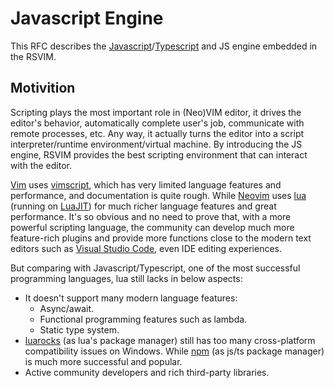 # Javascript Engine

This RFC describes the [Javascript](https://en.wikipedia.org/wiki/JavaScript)/[Typescript](https://www.typescriptlang.org/) and JS engine embedded in the RSVIM.

## Motivition

Scripting plays the most important role in (Neo)VIM editor, it drives the editor's behavior, automatically complete user's job, communicate with remote processes, etc. Any way, it actually turns the editor into a script interpreter/runtime environment/virtual machine. By introducing the JS engine, RSVIM provides the best scripting environment that can interact with the editor.

[Vim](https://www.vim.org/) uses [vimscript](https://www.vim.org/scripts/), which has very limited language features and performance, and documentation is quite rough. While [Neovim](https://neovim.io/) uses [lua](https://www.lua.org/) (running on [LuaJIT](https://luajit.org/)) for much richer language features and great performance. It's so obvious and no need to prove that, with a more powerful scripting language, the community can develop much more feature-rich plugins and provide more functions close to the modern text editors such as [Visual Studio Code](https://code.visualstudio.com/), even IDE editing experiences.

But comparing with Javascript/Typescript, one of the most successful programming languages, lua still lacks in below aspects:

- It doesn't support many modern language features:
  - Async/await.
  - Functional programming features such as lambda.
  - Static type system.
- [luarocks](https://luarocks.org/) (as lua's package manager) still has too many cross-platform compatibility issues on Windows. While [npm](https://www.npmjs.com/) (as js/ts package manager) is much more successful and popular.
- Active community developers and rich third-party libraries.
